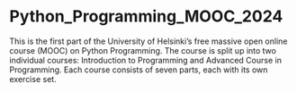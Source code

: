 # Python_Programming_MOOC_2024
This is the first part of the University of Helsinki’s free massive open online course (MOOC) on Python Programming. The course is split up into two individual courses: Introduction to Programming and Advanced Course in Programming. Each course consists of seven parts, each with its own exercise set.
